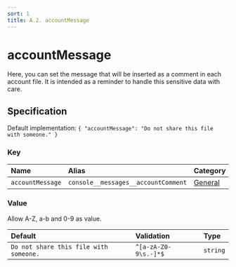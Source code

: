```yaml
---
sort: 1
title: A.2. accountMessage
---
```


# accountMessage

Here, you can set the message that will be inserted as a comment in each account file. It is intended as a reminder to handle this sensitive data with care.


## Specification

Default implementation: ```{ "accountMessage": "Do not share this file with someone." }```

### Key

| **Name** | **Alias** | **Category** |  
|:--|:--|:--|
| ```accountMessage``` | ```console__messages__accountComment``` | [General](../options/#general) |

### Value

Allow A-Z, a-b and 0-9 as value.

| **Default** | **Validation** | **Type** |
|:--|:--|:--|
| ```Do not share this file with someone.``` | ```^[a-zA-Z0-9\s.-]*$``` | ```string``` |

